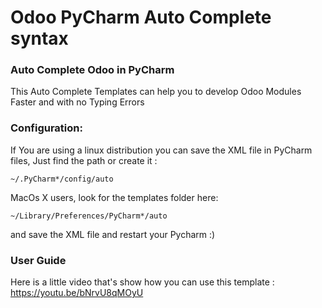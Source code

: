 # Odoo PyCharm Auto Complete syntax 
### Auto Complete Odoo in PyCharm

This Auto Complete Templates can help you to develop Odoo Modules Faster and with no Typing Errors

### Configuration:
If You are using a linux distribution you can save the XML file in PyCharm files, Just find the path or create it :

    ~/.PyCharm*/config/auto

MacOs X users, look for the templates folder here:

    ~/Library/Preferences/PyCharm*/auto

and save the XML file and restart your Pycharm  :)

### User Guide
Here is a little video that's show how you can use this template : https://youtu.be/bNrvU8qMOyU
